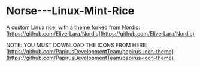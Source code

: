 # Norse---Linux-Mint-Rice
A custom Linux rice, with a theme forked from Nordic: [https://github.com/EliverLara/Nordic](https://github.com/EliverLara/Nordic)

NOTE: YOU MUST DOWNLOAD THE ICONS FROM HERE: [https://github.com/PapirusDevelopmentTeam/papirus-icon-theme](https://github.com/PapirusDevelopmentTeam/papirus-icon-theme)
